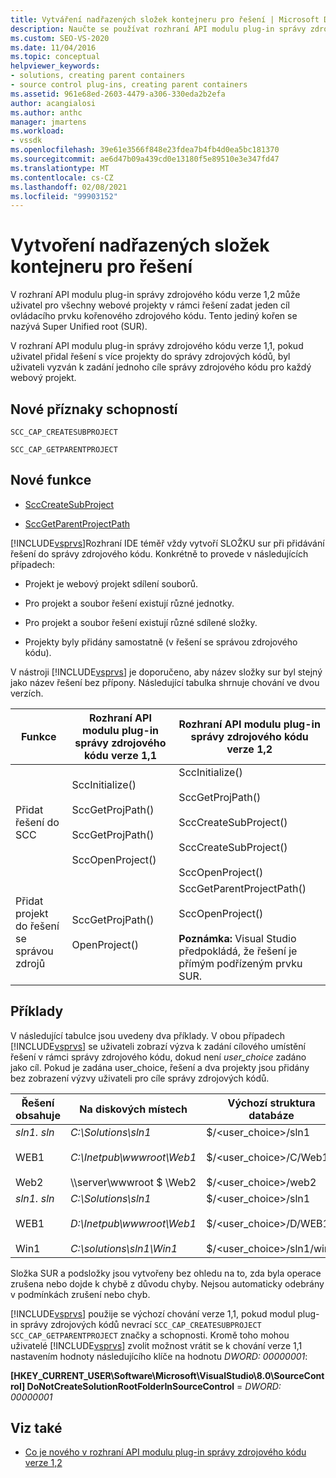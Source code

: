 ```yaml
---
title: Vytváření nadřazených složek kontejneru pro řešení | Microsoft Docs
description: Naučte se používat rozhraní API modulu plug-in správy zdrojového kódu verze 1,2 k určení jednoho cílového umístění ovládacího prvku pro všechny webové projekty v rámci řešení.
ms.custom: SEO-VS-2020
ms.date: 11/04/2016
ms.topic: conceptual
helpviewer_keywords:
- solutions, creating parent containers
- source control plug-ins, creating parent containers
ms.assetid: 961e68ed-2603-4479-a306-330eda2b2efa
author: acangialosi
ms.author: anthc
manager: jmartens
ms.workload:
- vssdk
ms.openlocfilehash: 39e61e3566f848e23fdea7b4fb4d0ea5bc181370
ms.sourcegitcommit: ae6d47b09a439cd0e13180f5e89510e3e347fd47
ms.translationtype: MT
ms.contentlocale: cs-CZ
ms.lasthandoff: 02/08/2021
ms.locfileid: "99903152"
---
```

# <a name="create-parent-container-folders-for-solutions"></a>Vytvoření nadřazených složek kontejneru pro řešení
V rozhraní API modulu plug-in správy zdrojového kódu verze 1,2 může uživatel pro všechny webové projekty v rámci řešení zadat jeden cíl ovládacího prvku kořenového zdrojového kódu. Tento jediný kořen se nazývá Super Unified root (SUR).

 V rozhraní API modulu plug-in správy zdrojového kódu verze 1,1, pokud uživatel přidal řešení s více projekty do správy zdrojových kódů, byl uživateli vyzván k zadání jednoho cíle správy zdrojového kódu pro každý webový projekt.

## <a name="new-capability-flags"></a>Nové příznaky schopností
 `SCC_CAP_CREATESUBPROJECT`

 `SCC_CAP_GETPARENTPROJECT`

## <a name="new-functions"></a>Nové funkce
- [SccCreateSubProject](../../extensibility/scccreatesubproject-function.md)

- [SccGetParentProjectPath](../../extensibility/sccgetparentprojectpath-function.md)

 [!INCLUDE[vsprvs](../../code-quality/includes/vsprvs_md.md)]Rozhraní IDE téměř vždy vytvoří SLOŽKU sur při přidávání řešení do správy zdrojového kódu. Konkrétně to provede v následujících případech:

- Projekt je webový projekt sdílení souborů.

- Pro projekt a soubor řešení existují různé jednotky.

- Pro projekt a soubor řešení existují různé sdílené složky.

- Projekty byly přidány samostatně (v řešení se správou zdrojového kódu).

V nástroji [!INCLUDE[vsprvs](../../code-quality/includes/vsprvs_md.md)] je doporučeno, aby název složky sur byl stejný jako název řešení bez přípony. Následující tabulka shrnuje chování ve dvou verzích.

|Funkce|Rozhraní API modulu plug-in správy zdrojového kódu verze 1,1|Rozhraní API modulu plug-in správy zdrojového kódu verze 1,2|
|-------------| - | - |
|Přidat řešení do SCC|SccInitialize()<br /><br /> SccGetProjPath()<br /><br /> SccGetProjPath()<br /><br /> SccOpenProject()|SccInitialize()<br /><br /> SccGetProjPath()<br /><br /> SccCreateSubProject()<br /><br /> SccCreateSubProject()<br /><br /> SccOpenProject()|
|Přidat projekt do řešení se správou zdrojů|SccGetProjPath()<br /><br /> OpenProject()|SccGetParentProjectPath()<br /><br /> SccOpenProject()<br /><br />  **Poznámka:**  Visual Studio předpokládá, že řešení je přímým podřízeným prvku SUR.|

## <a name="examples"></a>Příklady
 V následující tabulce jsou uvedeny dva příklady. V obou případech [!INCLUDE[vsprvs](../../code-quality/includes/vsprvs_md.md)] se uživateli zobrazí výzva k zadání cílového umístění řešení v rámci správy zdrojového kódu, dokud není  *user_choice* zadáno jako cíl. Pokud je zadána user_choice, řešení a dva projekty jsou přidány bez zobrazení výzvy uživateli pro cíle správy zdrojových kódů.

|Řešení obsahuje|Na diskových místech|Výchozí struktura databáze|
|-----------------------|-----------------------|--------------------------------|
|*sln1. sln*<br /><br /> WEB1<br /><br /> Web2|*C:\Solutions\sln1*<br /><br /> *C:\Inetpub\wwwroot\Web1*<br /><br /> \\\server\wwwroot $ \Web2|$/<user_choice>/sln1<br /><br /> $/<user_choice>/C/Web1<br /><br /> $/<user_choice>/web2|
|*sln1. sln*<br /><br /> WEB1<br /><br /> Win1|*C:\Solutions\sln1*<br /><br /> *D:\Inetpub\wwwroot\Web1*<br /><br /> *C:\solutions\sln1\Win1*|$/<user_choice>/sln1<br /><br /> $/<user_choice>/D/WEB1<br /><br /> $/<user_choice>/sln1/win1|

 Složka SUR a podsložky jsou vytvořeny bez ohledu na to, zda byla operace zrušena nebo dojde k chybě z důvodu chyby. Nejsou automaticky odebrány v podmínkách zrušení nebo chyb.

 [!INCLUDE[vsprvs](../../code-quality/includes/vsprvs_md.md)] použije se výchozí chování verze 1,1, pokud modul plug-in správy zdrojových kódů nevrací `SCC_CAP_CREATESUBPROJECT` `SCC_CAP_GETPARENTPROJECT` značky a schopnosti. Kromě toho mohou uživatelé [!INCLUDE[vsprvs](../../code-quality/includes/vsprvs_md.md)] zvolit možnost vrátit se k chování verze 1,1 nastavením hodnoty následujícího klíče na hodnotu *DWORD: 00000001*:

 **[HKEY_CURRENT_USER\Software\Microsoft\VisualStudio\8.0\SourceControl] DoNotCreateSolutionRootFolderInSourceControl**  =  *DWORD: 00000001*

## <a name="see-also"></a>Viz také
- [Co je nového v rozhraní API modulu plug-in správy zdrojového kódu verze 1,2](../../extensibility/internals/what-s-new-in-the-source-control-plug-in-api-version-1-2.md)
